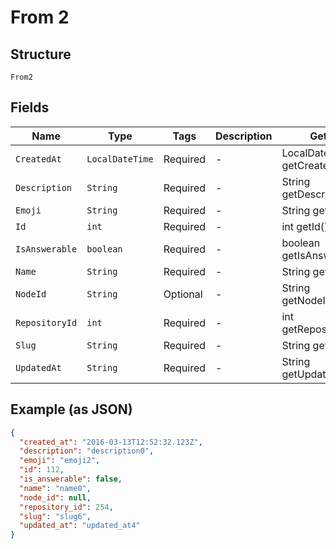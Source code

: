 
# From 2

## Structure

`From2`

## Fields

| Name | Type | Tags | Description | Getter | Setter |
|  --- | --- | --- | --- | --- | --- |
| `CreatedAt` | `LocalDateTime` | Required | - | LocalDateTime getCreatedAt() | setCreatedAt(LocalDateTime createdAt) |
| `Description` | `String` | Required | - | String getDescription() | setDescription(String description) |
| `Emoji` | `String` | Required | - | String getEmoji() | setEmoji(String emoji) |
| `Id` | `int` | Required | - | int getId() | setId(int id) |
| `IsAnswerable` | `boolean` | Required | - | boolean getIsAnswerable() | setIsAnswerable(boolean isAnswerable) |
| `Name` | `String` | Required | - | String getName() | setName(String name) |
| `NodeId` | `String` | Optional | - | String getNodeId() | setNodeId(String nodeId) |
| `RepositoryId` | `int` | Required | - | int getRepositoryId() | setRepositoryId(int repositoryId) |
| `Slug` | `String` | Required | - | String getSlug() | setSlug(String slug) |
| `UpdatedAt` | `String` | Required | - | String getUpdatedAt() | setUpdatedAt(String updatedAt) |

## Example (as JSON)

```json
{
  "created_at": "2016-03-13T12:52:32.123Z",
  "description": "description0",
  "emoji": "emoji2",
  "id": 112,
  "is_answerable": false,
  "name": "name0",
  "node_id": null,
  "repository_id": 254,
  "slug": "slug6",
  "updated_at": "updated_at4"
}
```

